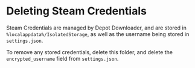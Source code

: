# Deleting Steam Credentials

Steam Credentials are managed by Depot Downloader, and are stored in `%localappdata%/IsolatedStorage`, as well as the
username being stored in `settings.json`.

To remove any stored credentials, delete this folder, and delete the `encrypted_username` field from `settings.json`.
